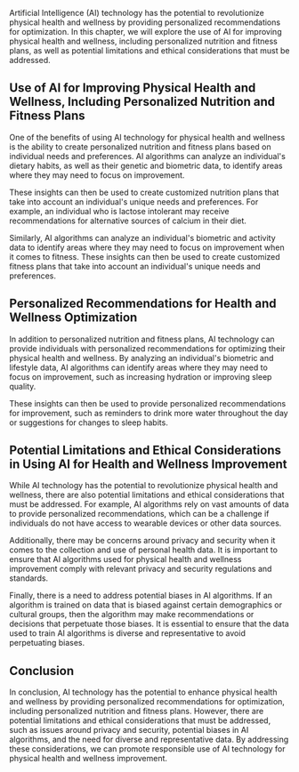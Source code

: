 
Artificial Intelligence (AI) technology has the potential to revolutionize physical health and wellness by providing personalized recommendations for optimization. In this chapter, we will explore the use of AI for improving physical health and wellness, including personalized nutrition and fitness plans, as well as potential limitations and ethical considerations that must be addressed.

Use of AI for Improving Physical Health and Wellness, Including Personalized Nutrition and Fitness Plans
--------------------------------------------------------------------------------------------------------

One of the benefits of using AI technology for physical health and wellness is the ability to create personalized nutrition and fitness plans based on individual needs and preferences. AI algorithms can analyze an individual's dietary habits, as well as their genetic and biometric data, to identify areas where they may need to focus on improvement.

These insights can then be used to create customized nutrition plans that take into account an individual's unique needs and preferences. For example, an individual who is lactose intolerant may receive recommendations for alternative sources of calcium in their diet.

Similarly, AI algorithms can analyze an individual's biometric and activity data to identify areas where they may need to focus on improvement when it comes to fitness. These insights can then be used to create customized fitness plans that take into account an individual's unique needs and preferences.

Personalized Recommendations for Health and Wellness Optimization
-----------------------------------------------------------------

In addition to personalized nutrition and fitness plans, AI technology can provide individuals with personalized recommendations for optimizing their physical health and wellness. By analyzing an individual's biometric and lifestyle data, AI algorithms can identify areas where they may need to focus on improvement, such as increasing hydration or improving sleep quality.

These insights can then be used to provide personalized recommendations for improvement, such as reminders to drink more water throughout the day or suggestions for changes to sleep habits.

Potential Limitations and Ethical Considerations in Using AI for Health and Wellness Improvement
------------------------------------------------------------------------------------------------

While AI technology has the potential to revolutionize physical health and wellness, there are also potential limitations and ethical considerations that must be addressed. For example, AI algorithms rely on vast amounts of data to provide personalized recommendations, which can be a challenge if individuals do not have access to wearable devices or other data sources.

Additionally, there may be concerns around privacy and security when it comes to the collection and use of personal health data. It is important to ensure that AI algorithms used for physical health and wellness improvement comply with relevant privacy and security regulations and standards.

Finally, there is a need to address potential biases in AI algorithms. If an algorithm is trained on data that is biased against certain demographics or cultural groups, then the algorithm may make recommendations or decisions that perpetuate those biases. It is essential to ensure that the data used to train AI algorithms is diverse and representative to avoid perpetuating biases.

Conclusion
----------

In conclusion, AI technology has the potential to enhance physical health and wellness by providing personalized recommendations for optimization, including personalized nutrition and fitness plans. However, there are potential limitations and ethical considerations that must be addressed, such as issues around privacy and security, potential biases in AI algorithms, and the need for diverse and representative data. By addressing these considerations, we can promote responsible use of AI technology for physical health and wellness improvement.

